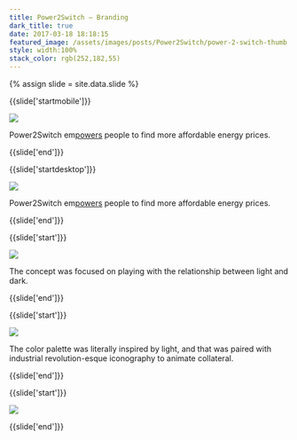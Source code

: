 ```yaml
---
title: Power2Switch — Branding
dark_title: true
date: 2017-03-18 18:18:15
featured_image: /assets/images/posts/Power2Switch/power-2-switch-thumb.png
style: width:100%
stack_color: rgb(252,182,55)
---
```

{% assign slide = site.data.slide %}

{{slide['startmobile']}}

<div><img class='full-height' src='{{ site.url }}/assets/images/posts/Power2Switch/power-2-switch-1.png' srcset='{{ site.url }}/assets/images/posts/Power2Switch/power-2-switch-1.png 1024w, {{ site.url }}/assets/images/posts/Power2Switch/power-2-switch-1@2x.png 2048w, {{ site.url }}/assets/images/posts/Power2Switch/power-2-switch-1@3x.png 3072w'></div>

<p class='bg'>Power2Switch em<u>powers</u> people to find more affordable energy prices.</p>

{{slide['end']}}


{{slide['startdesktop']}}

<div><img class='full-width' src='{{ site.url }}/assets/images/posts/Power2Switch/power-2-switch-1.png' srcset='{{ site.url }}/assets/images/posts/Power2Switch/power-2-switch-1.png 1024w, {{ site.url }}/assets/images/posts/Power2Switch/power-2-switch-1@2x.png 2048w, {{ site.url }}/assets/images/posts/Power2Switch/power-2-switch-1@3x.png 3072w'></div>

Power2Switch em<u>powers</u> people to find more affordable energy prices.

{{slide['end']}}

{{slide['start']}}

<div><img src='{{ site.url }}/assets/images/posts/Power2Switch/power-2-switch-2.png' srcset='{{ site.url }}/assets/images/posts/Power2Switch/power-2-switch-2.png 794w, {{ site.url }}/assets/images/posts/Power2Switch/power-2-switch-2@2x.png 1588w, {{ site.url }}/assets/images/posts/Power2Switch/power-2-switch-2@3x.png 2382w'></div>

The concept was focused on playing with the relationship between light and dark.

{{slide['end']}}

{{slide['start']}}

<div><img src='{{ site.url }}/assets/images/posts/Power2Switch/power-2-switch-3.png' srcset='{{ site.url }}/assets/images/posts/Power2Switch/power-2-switch-3.png 637w, {{ site.url }}/assets/images/posts/Power2Switch/power-2-switch-3@2x.png 1274w, {{ site.url }}/assets/images/posts/Power2Switch/power-2-switch-3@3x.png 1911w'></div>

The color palette was literally inspired by light, and that was paired with industrial revolution-esque iconography to animate collateral.

{{slide['end']}}

{{slide['start']}}

<div><img src='{{ site.url }}/assets/images/posts/Power2Switch/power-2-switch-4.png' srcset='{{ site.url }}/assets/images/posts/Power2Switch/power-2-switch-4.png 794w, {{ site.url }}/assets/images/posts/Power2Switch/power-2-switch-4@2x.png 1588w, {{ site.url }}/assets/images/posts/Power2Switch/power-2-switch-4@3x.png 2382w'></div>

{{slide['end']}}